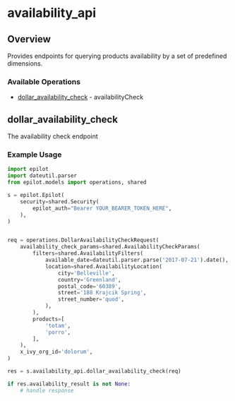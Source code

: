 # availability_api

## Overview

Provides endpoints for querying products availability by a set of predefined dimensions.


### Available Operations

* [dollar_availability_check](#dollar_availability_check) - availabilityCheck

## dollar_availability_check

The availability check endpoint

### Example Usage

```python
import epilot
import dateutil.parser
from epilot.models import operations, shared

s = epilot.Epilot(
    security=shared.Security(
        epilot_auth="Bearer YOUR_BEARER_TOKEN_HERE",
    ),
)


req = operations.DollarAvailabilityCheckRequest(
    availability_check_params=shared.AvailabilityCheckParams(
        filters=shared.AvailabilityFilters(
            available_date=dateutil.parser.parse('2017-07-21').date(),
            location=shared.AvailabilityLocation(
                city='Belleville',
                country='Greenland',
                postal_code='60389',
                street='188 Krajcik Spring',
                street_number='quod',
            ),
        ),
        products=[
            'totam',
            'porro',
        ],
    ),
    x_ivy_org_id='dolorum',
)

res = s.availability_api.dollar_availability_check(req)

if res.availability_result is not None:
    # handle response
```
